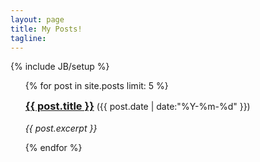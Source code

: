 ```yaml
---
layout: page
title: My Posts!
tagline: 
---
```

{% include JB/setup %}
<ul class="posts">
{% for post in site.posts limit: 5 %}
   <p>
  <div class="post_info">
    <li style="list-style: none">
           <h3 style="display:inline;"> <a href="{{ post.url }}">{{ post.title }}</a></h3>
            <span>({{ post.date | date:"%Y-%m-%d" }})</span>
    </li>
    </br> <em>{{ post.excerpt }} </em>
    </div>
    </p>
  {% endfor %}
</ul>

